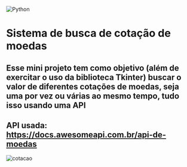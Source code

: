 ![Python](https://img.shields.io/badge/python-3670A0?style=for-the-badge&logo=python&logoColor=ffdd54)
# Sistema de busca de cotação de moedas 
## Esse mini projeto tem como objetivo (além de exercitar o uso da biblioteca Tkinter) buscar o valor de diferentes cotações de moedas, seja uma por vez ou várias ao mesmo tempo, tudo isso usando uma API
## API usada: https://docs.awesomeapi.com.br/api-de-moedas

![cotacao](https://github.com/Sinuelo/Sistema-de-Busca-de-Cota-es-de-Moedas/assets/98895433/892d61f0-d3b8-4de7-8961-ebd6e37e9ad0)
